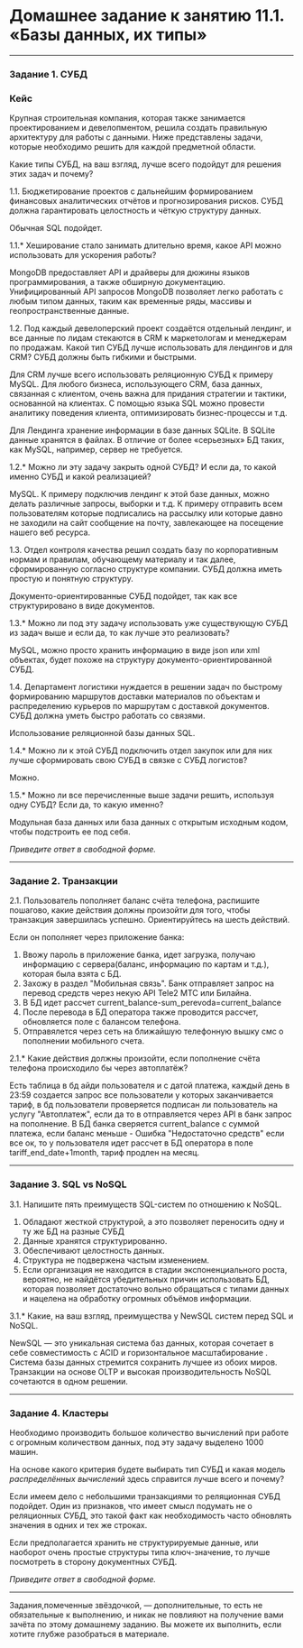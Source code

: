 # Домашнее задание к занятию 11.1. «Базы данных, их типы»

---

### Задание 1. СУБД

### Кейс
Крупная строительная компания, которая также занимается проектированием и девелопментом, решила создать 
правильную архитектуру для работы с данными. Ниже представлены задачи, которые необходимо решить для
каждой предметной области. 

Какие типы СУБД, на ваш взгляд, лучше всего подойдут для решения этих задач и почему? 
 
1.1. Бюджетирование проектов с дальнейшим формированием финансовых аналитических отчётов и прогнозирования рисков.
СУБД должна гарантировать целостность и чёткую структуру данных.

Обычная SQL подойдет.

1.1.* Хеширование стало занимать длительно время, какое API можно использовать для ускорения работы? 

MongoDB предоставляет API и драйверы для дюжины языков программирования, а также обширную документацию. Унифицированный API запросов MongoDB позволяет легко работать с любым типом данных, таким как временные ряды, массивы и геопространственные данные.

1.2. Под каждый девелоперский проект создаётся отдельный лендинг, и все данные по лидам стекаются в CRM к 
маркетологам и менеджерам по продажам. Какой тип СУБД лучше использовать для лендингов и для CRM? 
СУБД должны быть гибкими и быстрыми.

Для CRM лучше всего использовать реляционную СУБД к примеру MySQL. Для любого бизнеса, использующего CRM, база данных, связанная с клиентом, очень важна для придания стратегии и тактики, основанной на клиентах. С помощью языка SQL можно провести аналитику поведения клиента, оптимизировать бизнес-процессы и т.д. 

Для Лендинга хранение информации в базе данных SQLite. В SQLite данные хранятся в файлах. В отличие от более «серьезных» БД таких, как MySQL, например, сервер не требуется.

1.2.* Можно ли эту задачу закрыть одной СУБД? И если да, то какой именно СУБД и какой реализацией?

MySQL. К примеру подключив лендинг к этой базе данных, можно делать различные запросы, выборки и т.д. К примеру отправить всем пользователям которые подписались на рассылку или которые давно не заходили на сайт сообщение на почту, завлекающее на посещение нашего веб ресурса.

1.3. Отдел контроля качества решил создать базу по корпоративным нормам и правилам, обучающему материалу 
и так далее, сформированную согласно структуре компании. СУБД должна иметь простую и понятную структуру.

Документо-ориентированные СУБД подойдет, так как все структурировано в виде документов.

1.3.* Можно ли под эту задачу использовать уже существующую СУБД из задач выше и если да, то как лучше это 
реализовать?

MySQL, можно просто хранить информацию в виде json или xml объектах, будет похоже на структуру документо-ориентированной СУБД.

1.4. Департамент логистики нуждается в решении задач по быстрому формированию маршрутов доставки материалов 
по объектам и распределению курьеров по маршрутам с доставкой документов. СУБД должна уметь быстро работать
со связями.

Использование реляционной базы данных SQL.

1.4.* Можно ли к этой СУБД подключить отдел закупок или для них лучше сформировать свою СУБД в связке с СУБД 
логистов?

Можно.

1.5.* Можно ли все перечисленные выше задачи решить, используя одну СУБД? Если да, то какую именно?

Модульная база данных или база данных с открытым исходным кодом, чтобы подстроить ее под себя.

*Приведите ответ в свободной форме.*

---

### Задание 2. Транзакции

2.1. Пользователь пополняет баланс счёта телефона, распишите пошагово, какие действия должны произойти для того, чтобы 
транзакция завершилась успешно. Ориентируйтесь на шесть действий.

Если он пополняет через приложение банка:

1. Ввожу пароль в приложение банка, идет загрузка, получаю информацию с сервера(баланс, информацию по картам и т.д.), которая была взята с БД.
2. Захожу в раздел "Мобильная связь". Банк отправляет запрос на перевод средств через некую API Tele2 MTC или Билайна.
3. В БД идет рассчет current_balance-sum_perevoda=current_balance 
4. После перевода в БД оператора также проводится рассчет, обновляется поле с балансом телефона. 
5. Отправялется через сеть на ближайшую телефонную вышку смс о пополнении мобильного счета.

2.1.* Какие действия должны произойти, если пополнение счёта телефона происходило бы через автоплатёж?

Есть таблица в бд айди пользователя и с датой платежа, каждый день в 23:59 создается запрос все пользователи у которых заканчивается тариф, в бд пользователи проверяется подписан ли пользователь на услугу "Автоплатеж", если да то в отправляется через API в банк запрос на пополнение. В БД банка сверяется current_balance с суммой платежа, если баланс меньше  - Ошибка "Недостаточно средств" если все ок, то у пользователя идет рассчет в БД оператора в поле tariff_end_date+1month, тариф продлен на месяц.  

---

### Задание 3. SQL vs NoSQL

3.1. Напишите пять преимуществ SQL-систем по отношению к NoSQL. 

1. Обладают жесткой структурой, а это позволяет переносить одну и ту же БД на разные СУБД
2. Данные хранятся структурированно.
3. Обеспечивают целостность данных.
4. Структура не подвержена частым изменением.
5. Если организация не находится в стадии экспоненциального роста, вероятно, не найдётся убедительных причин использовать БД, которая позволяет достаточно вольно обращаться с типами данных и нацелена на обработку огромных объёмов информации.

3.1.* Какие, на ваш взгляд, преимущества у NewSQL систем перед SQL и NoSQL.

NewSQL — это уникальная система баз данных, которая сочетает в себе совместимость с ACID и горизонтальное масштабирование . Система базы данных стремится сохранить лучшее из обоих миров. Транзакции на основе OLTP и высокая производительность NoSQL сочетаются в одном решении.

---

### Задание 4. Кластеры

Необходимо производить большое количество вычислений при работе с огромным количеством данных, под эту задачу 
выделено 1000 машин. 

На основе какого критерия будете выбирать тип СУБД и какая модель *распределённых вычислений* 
здесь справится лучше всего и почему?

Если имеем дело с небольшими транзакциями то реляционная СУБД подойдет. Один из признаков, что имеет смысл подумать не о реляционных СУБД, это такой факт как необходимость часто обновлять значения в одних и тех же строках.

Если предполагается хранить не структурируемые данные, или наоборот очень простые структуры типа ключ-значение, то лучше посмотреть в сторону документных СУБД.

*Приведите ответ в свободной форме.*

---

Задания,помеченные звёздочкой, — дополнительные, то есть не обязательные к выполнению, и никак не повлияют на получение вами зачёта по этому домашнему заданию. Вы можете их выполнить, если хотите глубже разобраться в материале.
